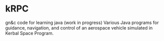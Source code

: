 # kRPC
gn&amp;c code for learning java (work in progress)
Various Java programs for guidance, navigation, and control of an aerospace vehicle simulated in Kerbal Space Program.

